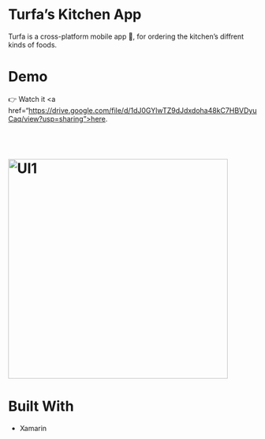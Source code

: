 # Turfa’s Kitchen App
Turfa is a cross-platform mobile app 📱, for ordering the kitchen’s diffrent kinds of foods.

# Demo 
👉 Watch it <a href=“https://drive.google.com/file/d/1dJ0GYlwTZ9dJdxdoha48kC7HBVDyuCaq/view?usp=sharing”>here</a>.
<br>

<h1 align=“center”>
<br>
<img width="445" alt="UI1" src="https://user-images.githubusercontent.com/44033025/59153104-f6928d00-8a5a-11e9-9718-d102feeef22d.png">
</h1>

# Built With 
* Xamarin 

